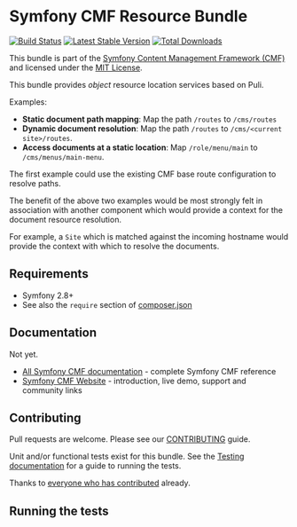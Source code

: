 # Symfony CMF Resource Bundle

[![Build Status](https://travis-ci.org/symfony-cmf/resource-bundle.svg?branch=master)](https://travis-ci.org/symfony-cmf/resource-bundle)
[![Latest Stable Version](https://poser.pugx.org/symfony-cmf/resource-bundle/version.png)](https://packagist.org/packages/symfony-cmf/resource-bundle)
[![Total Downloads](https://poser.pugx.org/symfony-cmf/resource-bundle/d/total.png)](https://packagist.org/packages/symfony-cmf/resource-bundle)

This bundle is part of the [Symfony Content Management Framework (CMF)](http://cmf.symfony.com/)
and licensed under the [MIT License](LICENSE).

This bundle provides *object* resource location services based on Puli.

Examples:

- **Static document path mapping**: Map the path `/routes` to `/cms/routes`
- **Dynamic document resolution**: Map the path `/routes` to `/cms/<current site>/routes`.
- **Access documents at a static location**: Map `/role/menu/main` to `/cms/menus/main-menu`.

The first example could use the existing CMF base route configuration to
resolve paths.

The benefit of the above two examples would be most strongly felt in
association with another component which would provide a context for the
document resource resolution.

For example, a `Site` which is matched against the incoming hostname would
provide the context with which to resolve the documents.

## Requirements 

* Symfony 2.8+
* See also the `require` section of [composer.json](composer.json)

## Documentation

Not yet.

* [All Symfony CMF documentation](http://symfony.com/doc/master/cmf/index.html) - complete Symfony CMF reference
* [Symfony CMF Website](http://cmf.symfony.com/) - introduction, live demo, support and community links

## Contributing

Pull requests are welcome. Please see our
[CONTRIBUTING](https://github.com/symfony-cmf/symfony-cmf/blob/master/CONTRIBUTING.md)
guide.

Unit and/or functional tests exist for this bundle. See the
[Testing documentation](http://symfony.com/doc/master/cmf/components/testing.html)
for a guide to running the tests.

Thanks to
[everyone who has contributed](https://github.com/symfony-cmf/ResourceBundle/contributors) already.
## Running the tests
